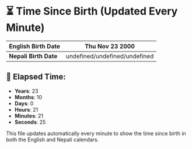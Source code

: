 # ⏳ Time Since Birth (Updated Every Minute)

| **English Birth Date** | Thu Nov 23 2000 |
|------------------------|-------------------------------------|
| **Nepali Birth Date**  | undefined/undefined/undefined                  |

## 📅 Elapsed Time:

- **Years**: 23
- **Months**: 10
- **Days**: 0
- **Hours**: 21
- **Minutes**: 21
- **Seconds**: 25

This file updates automatically every minute to show the time since birth in both the English and Nepali calendars.